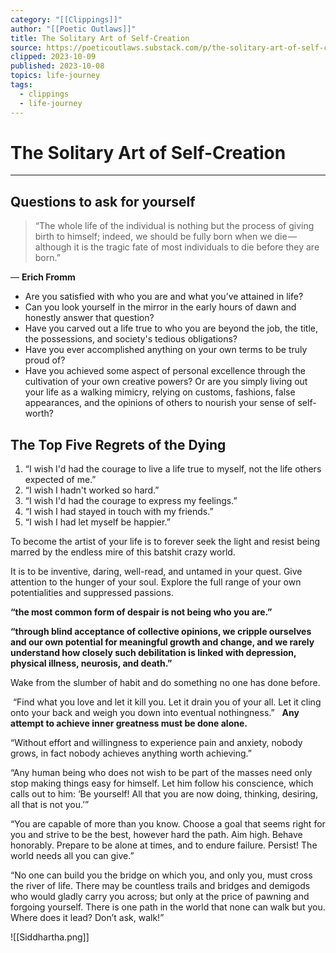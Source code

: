 ```yaml
---
category: "[[Clippings]]"
author: "[[Poetic Outlaws]]"
title: The Solitary Art of Self-Creation
source: https://poeticoutlaws.substack.com/p/the-solitary-art-of-self-creation?utm_source=profile&utm_medium=reader2
clipped: 2023-10-09
published: 2023-10-08
topics: life-journey
tags:
  - clippings
  - life-journey
---
```

# The Solitary Art of Self-Creation
___
## Questions to ask for yourself

> “The whole life of the individual is nothing but the process of giving birth to himself; indeed, we should be fully born when we die — although it is the tragic fate of most individuals to die before they are born.”

 — **Erich Fromm**
 
- Are you satisfied with who you are and what you’ve attained in life? 
- Can you look yourself in the mirror in the early hours of dawn and honestly answer that question?
- Have you carved out a life true to who you are beyond the job, the title, the possessions, and society's tedious obligations? 
- Have you ever accomplished anything on your own terms to be truly proud of?
- Have you achieved some aspect of personal excellence through the cultivation of your own creative powers? Or are you simply living out your life as a walking mimicry, relying on customs, fashions, false appearances, and the opinions of others to nourish your sense of self-worth?

## The Top Five Regrets of the Dying

1) “I wish I'd had the courage to live a life true to myself, not the life others expected of me.”
2) “I wish I hadn't worked so hard.”
3) “I wish I'd had the courage to express my feelings.” 
4) “I wish I had stayed in touch with my friends.” 
5) “I wish I had let myself be happier.”


To become the artist of your life is to forever seek the light and resist being marred by the endless mire of this batshit crazy world. 

It is to be inventive, daring, well-read, and untamed in your quest. Give attention to the hunger of your soul. Explore the full range of your own potentialities and suppressed passions.


**“the most common form of despair is not being who you are.”**

**“through blind acceptance of collective opinions, we cripple ourselves and our own potential for meaningful growth and change, and we rarely understand how closely such debilitation is linked with depression, physical illness, neurosis, and death.”**

Wake from the slumber of habit and do something no one has done before.

 “Find what you love and let it kill you. Let it drain you of your all. Let it cling onto your back and weigh you down into eventual nothingness.”
 
**Any attempt to achieve inner greatness must be done alone.**


“Without effort and willingness to experience pain and anxiety, nobody grows, in fact nobody achieves anything worth achieving.”


“Any human being who does not wish to be part of the masses need only stop making things easy for himself. Let him follow his conscience, which calls out to him: ‘Be yourself! All that you are now doing, thinking, desiring, all that is not you.’”


“You are capable of more than you know. Choose a goal that seems right for you and strive to be the best, however hard the path. Aim high. Behave honorably. Prepare to be alone at times, and to endure failure. Persist! The world needs all you can give.”


“No one can build you the bridge on which you, and only you, must cross the river of life. There may be countless trails and bridges and demigods who would gladly carry you across; but only at the price of pawning and forgoing yourself. There is one path in the world that none can walk but you. Where does it lead? Don’t ask, walk!”


![[Siddhartha.png]]